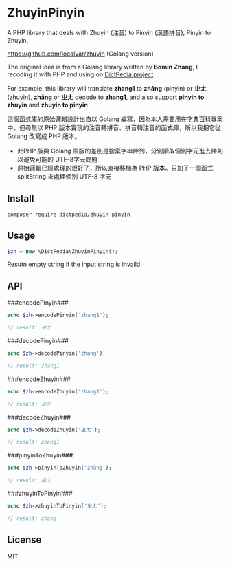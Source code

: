 # ZhuyinPinyin

A PHP library that deals with Zhuyin (注音) to Pinyin (漢語拼音), Pinyin to Zhuyin.

https://github.com/localvar/zhuyin (Golang version)

The original idea is from a Golang library written by **Bomin Zhang**, I recoding it with PHP and using on [DictPedia project](https://en.dictpedia.org).

For example, this library will translate **zhang1** to **zhāng** (pinyin) or **ㄓㄤ** (zhuyin), **zhāng** or **ㄓㄤ** decode to **zhang1**, and also support **pinyin to zhuyin** and **zhuyin to pinyin**.

這個函式庫的原始邏輯設計出自以 Golang 編寫，因為本人需要用在[字典百科](https://zh.dictpedia.org)專案中，但尋無以 PHP 版本實現的注音轉拼音、拼音轉注音的函式庫，所以我把它從 Golang 改寫成 PHP 版本。

 * 此PHP 版與 Golang 原版的差別是捨棄字串陣列，分別讀取個別字元進去陣列以避免可能的 UTF-8字元問題
 * 原始邏輯已經處理的很好了，所以直接移植為 PHP 版本。只加了一個函式 splitString 來處理個別 UTF-8 字元

## Install

```
composer require dictpedia/zhuyin-pinyin
```

## Usage

```php
$zh = new \DictPedia\ZhuyinPinyin();
```
Resutn empty string if the input string is invaild.

## API

###encodePinyin###
```php
echo $zh->encodePinyin('zhang1');

// result: ㄓㄤ
```

###decodePinyin###
```php
echo $zh->decodePinyin('zhāng');

// result: zhang1
```

###encodeZhuyin###
```php
echo $zh->encodeZhuyin('zhang1');

// result: ㄓㄤ
```

###decodeZhuyin###
```php
echo $zh->decodeZhuyin('ㄓㄤ');

// result: zhang1
```

###pinyinToZhuyin###
```php
echo $zh->pinyinToZhuyin('zhāng');

// result: ㄓㄤ
```

###zhuyinToPinyin###
```php
echo $zh->zhuyinToPinyin('ㄓㄤ');

// result: zhāng
``` 

## License

MIT
